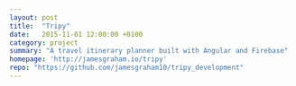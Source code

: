 ```yaml
---
layout: post
title:  "Tripy"
date:   2015-11-01 12:00:00 +0100
category: project
summary: "A travel itinerary planner built with Angular and Firebase"
homepage: 'http://jamesgraham.io/tripy'
repo: "https://github.com/jamesgraham10/tripy_development"
---
```

